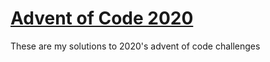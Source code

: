 # [Advent of Code 2020](https://adventofcode.com/2020)

These are my solutions to 2020's advent of code challenges
